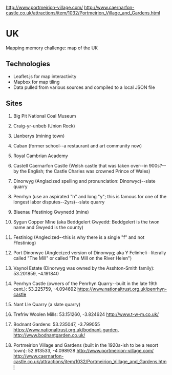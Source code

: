 
http://www.portmeirion-village.com/
http://www.caernarfon-castle.co.uk/attractions/item/1032/Portmeirion_Village_and_Gardens.html
# UK
Mapping memory challenge: map of the UK

## Technologies
 * Leaflet.js for map interactivity
 * Mapbox for map tiling
 * Data pulled from various sources and compiled to a local JSON file

## Sites

 1. Big Pit National Coal Museum
 
 2. Craig-yr-unbeb (Union Rock)
 
 3. Llanberys (mining town)
 
 4. Caban (former school--a restaurant and art community now)
 
 5. Royal Cambrian Academy
 
 6. Castell Caernarfon Castle (Welsh castle that was taken over--in 900s?-- by the English; the Castle Charles was crowned Prince of Wales)
 
 7. Dinorwyg (Anglacized spelling and pronunciation: Dinorwyc)--slate quarry
 
 8. Penrhyn (use an aspirated "h" and long "y"; this is famous for one of the longest labor disputes--2yrs)--slate quarry
 
 9. Blaenau Ffestiniog Gwynedd (mine)
 
 10. Sygun Copper Mine (aka Beddgelert Gwyedd: Beddgelert is the twon name and Gwyedd is the county)
 
 11. Festiniog (Anglecized--this is why there is a single "f" and not Ffestiniog)
 
 12. Port Dinorwyc (Anglecized version of Dinorwyg; aka Y Felinheli--literally called "The Mill" or called "The Mill on the River Helen")  
 
 13. Vaynol Estate (Dinorwyg was owned by the Asshton-Smith family): 53.201859, -4.191840
 
 14. Penrhyn Castle (owners of the Penrhyn Quarry--built in the late 19th cent.): 53.225759, -4.094692
   https://www.nationaltrust.org.uk/penrhyn-castle
 15. Nant Lle Quarry (a slate quarry)
 
 16. Trefriw Woolen Mills: 53.151260, -3.824624
    http://www.t-w-m.co.uk/
 17. Bodnant Gardens: 53.235047, -3.799055
   https://www.nationaltrust.org.uk/bodnant-garden,  http://www.bodnantgarden.co.uk/
 18. Portmeirion Village and Gardens (built in the 1920s-ish to be a resort town): 52.913533, -4.098928
 http://www.portmeirion-village.com/
http://www.caernarfon-castle.co.uk/attractions/item/1032/Portmeirion_Village_and_Gardens.html

